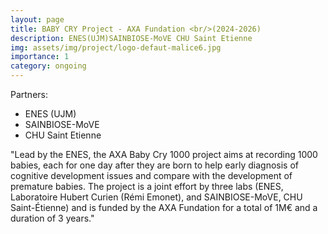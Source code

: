 ```yaml
---
layout: page
title: BABY CRY Project - AXA Fundation <br/>(2024-2026)
description: ENES(UJM)SAINBIOSE-MoVE CHU Saint Etienne
img: assets/img/project/logo-defaut-malice6.jpg
importance: 1
category: ongoing
---
```


Partners:

- ENES (UJM)
- SAINBIOSE-MoVE
- CHU Saint Etienne

"Lead by the ENES, the AXA Baby Cry 1000 project aims at recording 1000 babies, each for one day after
they are born to help early diagnosis of cognitive development issues and compare with the development
of premature babies. The project is a joint effort by three labs (ENES, Laboratoire Hubert Curien (Rémi
Emonet), and SAINBIOSE-MoVE, CHU Saint-Étienne) and is funded by the AXA Fundation for a total of
1M€ and a duration of 3 years."
